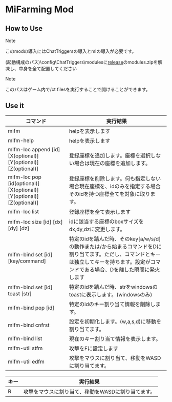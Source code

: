 # MiFarming Mod

## How to Use

> [!note]
> このmodの導入にはChatTriggersの導入とmiの導入が必要です。

(起動構成のパス)\config\ChatTriggers\modulesに[release](https://github.com/sleeping-mikan/ctjs-mi-mod/releases/)のmodules.zipを解凍し、中身を全て配置してください

> [!note]
> このパスはゲーム内で/ct filesを実行することで開けることができます。

## Use it

|コマンド|実行結果|
|----|----|
|mifm|helpを表示します|
|mifm-help|helpを表示します|
|mifm-loc append [id] [X(optional)] [Y(optional)] [Z(optional)]|登録座標を追加します。座標を選択しない場合は現在の座標を追加します。|
|mifm-loc pop [id(optional)] [X(optional)] [Y(optional)] [Z(optional)]|登録座標を削除します。何も指定しない場合現在座標を、idのみを指定する場合そのidを持つ座標全てを対象に取ります。|
|mifm-loc list|登録座標を全て表示します|
|mifm-loc size [id] [dx] [dy] [dz]|idに該当する座標のboxサイズをdx,dy,dzに変更します。|
|mifm-bind set [id] [key/command]|特定のidを踏んだ時、そのkey[a/w/s/d]の動作または/から始まるコマンドをDに割り当てます。ただし、コマンドとキーは独立してキーを持ちます。設定がコマンドである場合、Dを離した瞬間に発火します|
|mifm-bind set [id] toast [str]|特定のidを踏んだ時、strをwindowsのtoastに表示します。(windowsのみ)|
|mifm-bind pop [id]|特定のidのキー割り当て情報を削除します。|
|mifm-bind cnfrst|設定を初期化します。(w,a,s,d)に移動を割り当てます。|
|mifm-bind list|現在のキー割り当て情報を表示します。|
|mifm-util stfm|攻撃をFに設定します|
|mifm-util edfm|攻撃をマウスに割り当て、移動をWASDに割り当てます。|

|キー|実行結果|
|----|----|
|R|攻撃をマウスに割り当て、移動をWASDに割り当てます。|